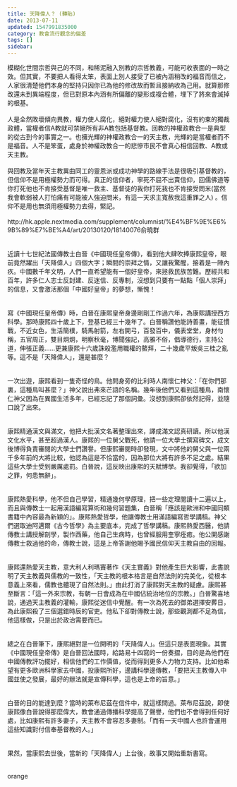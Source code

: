 ```yaml
---
title: 天降偉人？ (轉貼)
date: 2013-07-11
updated: 1547991835000
category: 教會流行觀念的偏差
tags: []
sidebar: 
---
```


<p>模糊化世間宗哲與己的不同，和稀泥融入別教的宗哲教義，可能可收表面的一時之效。但其實，不要把人看得太笨，表面上別人接受了已被內涵稍改的福音而信之，人家很清楚他們本身的堅持只因你已為他的修改故而暫且接納收為己用。就算那修改還未到異端程度，但已對原本內涵有所偏離的變形或複合體，埋下了將來會滅掉的根基。<br/><br/>人是全然敗壞傾向異教，權力使人腐化，絕對權力使人絕對腐化，沒有約束的獨裁政體，當權者信A教就可禁絕所有非A教包括基督教。回教的神權政教合一是典型的從古到今的事實之一。也擁光輝的神權政教合一的天主教，光輝的是當權者而不是福音。人不是笨蛋，處身於神權政教合一的悲慘市民不會真心相信回教、A教或天主教。<br/><br/>與回教及當年天主教異曲同工的靈恩派或成功神學的路線手法是很吸引基督教的，但信仰不是用極權勢力而可得。真正的信仰者，寧死不屈不出賣信仰，回儒佛道等你打死他也不肯接受基督是唯一救主、基督徒的我你打死我也不肯接受問米(當然我會軟弱被人打怕痛有可能被人強迫問米，有這一天求主寬赦我這重罪之人) 。信仰不是用也無須用極權勢力去得，緊記。<br/><br/>http://hk.apple.nextmedia.com/supplement/columnist/%E4%BF%9E%E6%9B%89%E7%BE%A4/art/20130120/18140076<!--more-->俞曉群<br/><br/><br/>近讀十七世紀法國傳教士白晉《中國現任皇帝傳》，看到他大肆吹捧康熙皇帝，眼前竟然躍出「天降偉人」四個大字；瞬間的崇拜之情，又讓我驚醒，接着是一陣內疚。中國數千年文明，人們一直希望能有一個好皇帝，來拯救民族苦難。歷經共和百年，許多仁人志士反封建、反迷信、反專制，沒想到只要有一點點「個人崇拜」的信息，又會激活那個「中國好皇帝」的夢想，慚愧！<br/><br/><br/>寫《中國現任皇帝傳》時，白晉在康熙皇帝身邊剛剛工作過六年，為康熙講授西方科學。那時康熙四十歲上下，登基已經三十幾年了。白晉稱讚他能詩善畫，能征慣戰，不近女色，生活簡樸，騎馬射箭，左右開弓，百發百中，儀表堂堂，身材勻稱，五官周正，雙目炯炯，明察秋毫，博聞強記，高雅不俗，倡導德行，主持公道，伸張正義……更兼康熙十六歲誅殺濫用職權的鰲拜，二十幾歲平叛吳三桂之亂等。這不是「天降偉人」，還是甚麼？<br/><br/><br/>一次出遊，康熙看到一隻奇怪的鳥。他問身旁的比利時人南懷仁神父：「在你們那裏，這種鳥叫甚麼？」神父說出弗來芒語的名稱。幾年後他們又看到這種鳥，南懷仁神父因為在異國生活多年，已經忘記了那個詞彙。沒想到康熙卻依然記得，並隨口說了出來。<br/><br/><br/>康熙精通漢文與滿文，他把大批漢文名著整理出來，譯成滿文認真研讀。所以他漢文化水平，甚至超過漢人。康熙的一位舅父戰死，他請一位大學士撰寫碑文，成文後博得負責審閱的大學士們讚譽。但康熙審閱時卻發現，文中將他的舅父與一位兩千多年前的大將比較，他認為這是不恰當的，因為那位大將有許多不足之處。結果這些大學士受到嚴厲處罰。白晉說，這反映出康熙的天賦博學。我卻覺得，「欲加之罪，何患無辭」。<br/><br/><br/>康熙熱愛科學，他不但自己學習，精通幾何學原理，把一些定理閱讀十二遍以上，而且與傳教士一起用漢語編寫算術和幾何習題集，白晉稱「應該是歐洲和中國同類書籍中內容最為新穎的」。康熙熱愛哲學，他讓傳教士用滿語編寫哲學講稿。神父們選取迪阿邁爾《古今哲學》為主要底本，完成了哲學講稿。康熙熱愛西醫，他請傳教士講授解剖學，製作西藥，他自己生病時，也曾經服用奎寧痊癒。他公開感謝傳教士救過他的命，傳教士說，這是上帝答謝他賜予國民信仰天主教自由的回報。<br/><br/><br/>康熙還熱愛天主教，意大利人利瑪竇著作《天主實義》對他產生巨大影響，此書說明了天主教義與儒教的一致性，「天主教的根本格言是自然法則的完美化，從根本意義上來看，儒教也體現了自然法則。」由此打消了康熙對天主教的疑慮。康熙甚至斷言：「這一外來宗教，有朝一日會成為在中國佔統治地位的宗教。」白晉驚喜地說，通過天主教義的灌輸，康熙從迷信中覺醒。有一次為死去的御弟選擇安葬日，為此康熙殺了三個選錯時辰的官吏。他私下卻對傳教士說，那些觀測都不足為信，他這樣做，只是出於政治需要而已。<br/><br/><br/>總之在白晉筆下，康熙絕對是一位開明的「天降偉人」。但這只是表面現象。其實《中國現任皇帝傳》是白晉回法國時，給路易十四寫的一份奏摺，目的是為他們在中國傳教評功擺好，相信他們的工作價值，從而得到更多人力物力支持。比如他希望有更多歐洲科學家去中國，投康熙所好，邊講科學邊傳教，「要把天主教傳入中國並使之發展，最好的辦法就是宣傳科學，這也是上帝的旨意。」<br/><br/><br/>白晉的目的能達到麼？當時的萊布尼茲在信件中，就這樣問過。萊布尼茲說，即使康熙像白晉說得那麼偉大，教會通過傳播科學提高了聲譽，他們也不會得到任何好處，比如康熙有許多妻子，天主教不會容忍多妻制。「而有一天中國人也許會運用這些知識對付信奉基督教的人。」<br/><br/><br/>果然，當康熙去世後，當新的「天降偉人」上台後，故事又開始重新書寫。<br/><br/><br/>orange</p>